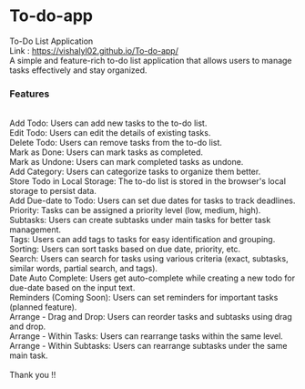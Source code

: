 # To-do-app

To-Do List Application <br>Link : https://vishalyl02.github.io/To-do-app/
<br>
A simple and feature-rich to-do list application that allows users to manage tasks effectively and stay organized.
<br>
<h3>Features</h3>
<br>
Add Todo: Users can add new tasks to the to-do list.
<br>
Edit Todo: Users can edit the details of existing tasks.
<br>
Delete Todo: Users can remove tasks from the to-do list.
<br>Mark as Done: Users can mark tasks as completed.
<br>Mark as Undone: Users can mark completed tasks as undone.
<br>Add Category: Users can categorize tasks to organize them better.
<br>Store Todo in Local Storage: The to-do list is stored in the browser's local storage to persist data.
<br>Add Due-date to Todo: Users can set due dates for tasks to track deadlines.
<br>Priority: Tasks can be assigned a priority level (low, medium, high).
<br>Subtasks: Users can create subtasks under main tasks for better task management.
<br>Tags: Users can add tags to tasks for easy identification and grouping.
<br>Sorting: Users can sort tasks based on due date, priority, etc.
<br>Search: Users can search for tasks using various criteria (exact, subtasks, similar words, partial search, and tags).
<br>Date Auto Complete: Users get auto-complete while creating a new todo for due-date based on the input text.
<br>Reminders (Coming Soon): Users can set reminders for important tasks (planned feature).
<br>Arrange - Drag and Drop: Users can reorder tasks and subtasks using drag and drop.
<br>Arrange - Within Tasks: Users can rearrange tasks within the same level.
<br>Arrange - Within Subtasks: Users can rearrange subtasks under the same main task.
<br>
<br>
Thank you !!
